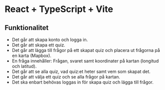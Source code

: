 # React + TypeScript + Vite

 ## Funktionalitet
* Det går att skapa konto och logga in.
* Det går att skapa ett quiz.
* Det går att lägga till frågor på ett skapat quiz och placera ut frågorna på en karta (Mapbox).
* En fråga innehåller: Frågan, svaret samt koordinater på kartan (longitud och latitud).
* Det går att se alla quiz, vad quiz:et heter samt vem som skapat det.
* Det går att välja ett quiz och se alla frågor på kartan.
* Det ska enbart behövas loggas in för skapa quiz och lägga till frågor.

